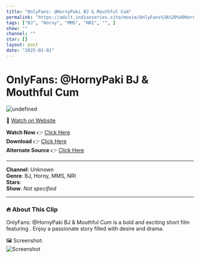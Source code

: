 ```yaml
---
title: "OnlyFans: @HornyPaki BJ & Mouthful Cum"
permalink: "https://adult.indianseries.site/movie/OnlyFans%3A%20%40HornyPaki%20BJ%20%26%20Mouthful%20Cum"
tags: ["BJ", "Horny", "MMS", "NRI", "", ]
show: ""
channel: ""
star: []
layout: post
date: "2025-01-01"
---
```


# OnlyFans: @HornyPaki BJ & Mouthful Cum

![undefined](https://desisins.com/wp-content/uploads/2024/09/A-Horny-Paki-Blowjob-DesiSins.com_.jpg)

🔗 [Watch on Website](https://adult.indianseries.site/movie/OnlyFans%3A%20%40HornyPaki%20BJ%20%26%20Mouthful%20Cum)

**Watch Now** 👉 [Click Here](https://adult.indianseries.site/movie/OnlyFans%3A%20%40HornyPaki%20BJ%20%26%20Mouthful%20Cum)  
**Download** 👉 [Click Here](https://adult.indianseries.site/movie/OnlyFans%3A%20%40HornyPaki%20BJ%20%26%20Mouthful%20Cum)  
**Alternate Source** 👉 [Click Here](https://adult.indianseries.site/movie/OnlyFans%3A%20%40HornyPaki%20BJ%20%26%20Mouthful%20Cum)

---

**Channel**: Unknown  
**Genre**: BJ, Horny, MMS, NRI  
**Stars**:   
**Show**: *Not specified*

---

### 🔥 About This Clip

OnlyFans: @HornyPaki BJ & Mouthful Cum is a bold and exciting short film featuring . Enjoy a passionate story filled with desire and drama.
 
🖼️ Screenshot:  
![Screenshot](https://desisins.com/wp-content/uploads/2024/09/A-Horny-Paki-Blowjob-DesiSins.com_.jpg)
